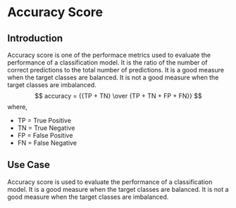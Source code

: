 # Accuracy Score

## Introduction

Accuracy score is one of the performace metrics used to evaluate the performance of a classification model. It is the ratio of the number of correct predictions to the total number of predictions. It is a good measure when the target classes are balanced. It is not a good measure when the target classes are imbalanced.
$$ accuracy = {{TP + TN} \over {TP + TN + FP + FN}} $$
where,

- TP = True Positive
- TN = True Negative
- FP = False Positive
- FN = False Negative

## Use Case

Accuracy score is used to evaluate the performance of a classification model. It is a good measure when the target classes are balanced. It is not a good measure when the target classes are imbalanced.
